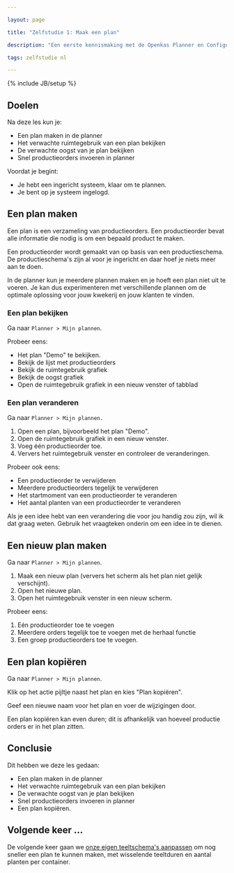 ```yaml
---

layout: page

title: "Zelfstudie 1: Maak een plan"

description: "Een eerste kennismaking met de Openkas Planner en Configurator"

tags: zelfstudie nl 

---
```


{% include JB/setup %}


## Doelen

Na deze les kun je:

 * Een plan maken in de planner
 * Het verwachte ruimtegebruik van een plan bekijken
 * De verwachte oogst van je plan bekijken
 * Snel productieorders invoeren in planner

<div class="alert alert-info">
  Voordat je begint:
  <ul>
      <li>Je hebt een ingericht systeem, klaar om te plannen.</li>
      <li>Je bent op je systeem ingelogd.</li>
   </ul>
</div> 

## Een plan maken

Een plan is een verzameling van productieorders. 
Een productieorder bevat alle informatie die nodig is om een bepaald product te maken.

Een productieorder wordt gemaakt van op basis van een productieschema.
De productieschema's zijn al voor je ingericht en daar hoef je niets meer aan te doen.

In de planner kun je meerdere plannen maken en je hoeft een plan niet uit te voeren.
Je kan dus experimenteren met verschillende plannen om de optimale oplossing 
voor jouw kwekerij en jouw klanten te vinden.

### Een plan bekijken

Ga naar `Planner > Mijn plannen`.

Probeer eens:

 * Het plan "Demo" te bekijken.
 * Bekijk de lijst met productieorders
 * Bekijk de ruimtegebruik grafiek
 * Bekijk de oogst grafiek
 * Open de ruimtegebruik grafiek in een nieuw venster of tabblad
 
### Een plan veranderen

Ga naar `Planner > Mijn plannen.`

 1. Open een plan, bijvoorbeeld het plan "Demo". 
 1. Open de ruimtegebruik grafiek in een nieuw venster. 
 1. Voeg één productieorder toe. 
 1. Ververs het ruimtegebruik venster en controleer de veranderingen.

Probeer ook eens:

 * Een productieorder te verwijderen
 * Meerdere productieorders tegelijk te verwijderen
 * Het startmoment van een productieorder te veranderen
 * Het aantal planten van een productieorder te veranderen

<div class="alert alert-info"> 
Als je een idee hebt van een verandering die voor jou handig zou zijn, wil ik dat graag weten. 
Gebruik het vraagteken onderin om een idee in te dienen.
</div>

## Een nieuw plan maken

Ga naar `Planner > Mijn plannen`.

 1. Maak een nieuw plan (ververs het scherm als het plan niet gelijk verschijnt).
 1. Open het nieuwe plan. 
 1. Open het ruimtegebruik venster in een nieuw scherm.
 
Probeer eens:

 1. Eén productieorder toe te voegen
 1. Meerdere orders tegelijk toe te voegen met de herhaal functie
 1. Een groep productieorders toe te voegen.

## Een plan kopiëren

Ga naar `Planner > Mijn plannen`.
 
Klik op het actie pijltje naast het plan en kies "Plan kopiëren".

Geef een nieuwe naam voor het plan en voer de wijzigingen door.
 
<div class="alert"> 
Een plan kopiëren kan even duren; dit is afhankelijk van hoeveel productie orders er in het plan zitten.
</div>
 
## Conclusie

Dit hebben we deze les gedaan:

 * Een plan maken in de planner
 * Het verwachte ruimtegebruik van een plan bekijken
 * De verwachte oogst van je plan bekijken
 * Snel productieorders invoeren in planner
 * Een plan kopiëren.
 
## Volgende keer ...

De volgende keer gaan we [onze eigen teeltschema's aanpassen](zelfstudie-02-beheer-teeltschemas)
om nog sneller een plan te kunnen maken, met wisselende teeltduren en aantal planten per container.
 
